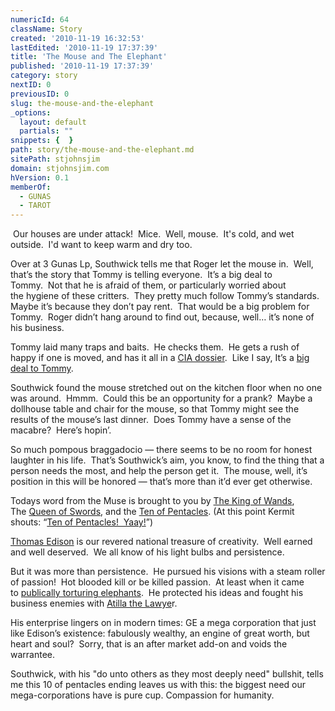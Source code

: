 ```yaml
---
numericId: 64
className: Story
created: '2010-11-19 16:32:53'
lastEdited: '2010-11-19 17:37:39'
title: 'The Mouse and The Elephant'
published: '2010-11-19 17:37:39'
category: story
nextID: 0
previousID: 0
slug: the-mouse-and-the-elephant
_options:
  layout: default
  partials: ""
snippets: {  }
path: story/the-mouse-and-the-elephant.md
sitePath: stjohnsjim
domain: stjohnsjim.com
hVersion: 0.1
memberOf:
  - GUNAS
  - TAROT
---
```

&nbsp;Our houses are under attack! &nbsp;Mice. &nbsp;Well, mouse. &nbsp;It's cold, and wet outside. &nbsp;I'd want to keep warm and dry too.

Over at 3 Gunas Lp, Southwick tells me that Roger let the mouse in.&nbsp;&nbsp;Well, that&rsquo;s the story that Tommy is telling everyone.&nbsp;&nbsp;It&rsquo;s a big deal to Tommy.&nbsp;&nbsp;Not that he is afraid of them, or particularly worried about the&nbsp;hygiene&nbsp;of these critters.&nbsp; They pretty much follow Tommy&rsquo;s standards. Maybe it&rsquo;s because they don&rsquo;t pay rent.&nbsp; That would be a big problem for Tommy.&nbsp; Roger didn&rsquo;t hang around to find out, because, well&hellip; it&rsquo;s none of his business.

Tommy laid many traps and baits.&nbsp;&nbsp;He checks them.&nbsp;&nbsp;He gets a rush of happy if one is moved, and has it all in a&nbsp;[CIA dossier][0].&nbsp;&nbsp;Like I say, It&rsquo;s a&nbsp;[big deal to Tommy][1].

Southwick found the mouse stretched out on the kitchen floor when no one was around.&nbsp;&nbsp;Hmmm.&nbsp;&nbsp;Could this be an opportunity for a prank?&nbsp;&nbsp;Maybe a dollhouse table and chair for the mouse, so that Tommy might see the results of the mouse&rsquo;s last dinner.&nbsp;&nbsp;Does Tommy have a sense of the macabre?&nbsp;&nbsp;Here&rsquo;s hopin&rsquo;.

So much pompous braggadocio &mdash; there seems to be no room for honest laughter in his life.&nbsp;&nbsp;That&rsquo;s Southwick&rsquo;s aim, you know, to find the thing that a person needs the most, and help the person get it.&nbsp;&nbsp;The mouse, well, it&rsquo;s position in this will be honored &mdash; that&rsquo;s more than it&rsquo;d ever get otherwise.&nbsp;

Todays word from the Muse is brought to you by&nbsp;[The King of Wands][2], The&nbsp;[Queen of Swords][3], and the [Ten of Pentacles][4]. (At this point Kermit shouts: &ldquo;[Ten of Pentacles!&nbsp;&nbsp;Yaay!][5]&rdquo;)

[Thomas Edison][6]&nbsp;is our revered national treasure of creativity. &nbsp;Well earned and well deserved.&nbsp;&nbsp;We all know of his light bulbs and persistence.&nbsp;

But it was more than persistence.&nbsp;&nbsp;He pursued his visions with a steam roller of passion!&nbsp;&nbsp;Hot blooded kill or be killed passion.&nbsp;&nbsp;At least when it came to&nbsp;[publically torturing elephants][7].&nbsp;&nbsp;He protected his ideas and fought his business enemies with&nbsp;[Atilla the Lawye][8]r.

His enterprise lingers on in modern times: GE a mega corporation that just like Edison&rsquo;s existence: fabulously wealthy, an engine of great worth, but heart and soul? &nbsp;Sorry, that is an after market add-on and voids the warrantee.

Southwick, with his &quot;do unto others as they most deeply need&quot; bullshit, tells me this 10 of pentacles ending leaves us with this: the biggest need our mega-corporations have is pure cup.&nbsp;Compassion for humanity.&nbsp;



[0]: http://www.fantasticforum.com/1res/printthread.php?s=2f9b0b2067189f83d161350e300fd206&amp;threadid=6438
[1]: http://www.wistv.com/Global/story.asp?S=13465624
[2]: http://blissblvd.com/the-tarot/king-of-wands/
[3]: http://blissblvd.com/the-tarot/queen-of-swords/
[4]: http://blissblvd.com/the-tarot/ten-of-pentacles/
[5]: http://www.youtube.com/watch?v=hpiIWMWWVco&amp;feature=fvw
[6]: http://www.ge.com/company/history/edison.htm
[7]: http://www.google.com/search?q=edison+electrocutes+elephant&amp;ie=UTF-8&amp;oe=UTF-8
[8]: http://www.amazon.com/Empires-Light-Edison-Westinghouse-Electrify/dp/0375758844